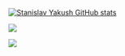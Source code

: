 [![Stanislav Yakush GitHub stats](https://github-readme-stats.vercel.app/api?username=yakushstanislav&show_icons=true&count_private=true&include_all_commits=true&hide_border=true)](https://github.com/yakushstanislav)

[![](https://github-readme-stats.vercel.app/api/top-langs/?username=yakushstanislav&hide_border=true)](https://github.com/yakushstanislav)


![](https://komarev.com/ghpvc/?username=yakushstanislav&style=plastic&color=2ede58)

